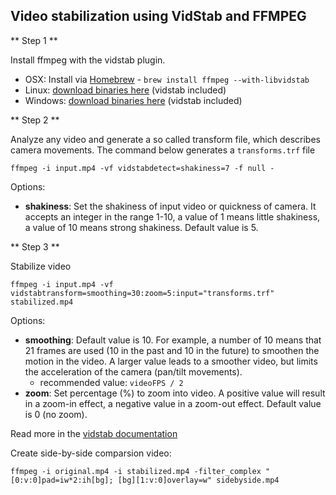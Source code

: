 Video stabilization using VidStab and FFMPEG
--------------------------------------------

** Step 1 **

Install ffmpeg with the vidstab plugin.

- OSX: Install via [Homebrew](https://brew.sh/) - `brew install ffmpeg --with-libvidstab`
- Linux: [download binaries here](https://johnvansickle.com/ffmpeg/) (vidstab included)
- Windows: [download binaries here](https://www.gyan.dev/ffmpeg/builds/) (vidstab included)

** Step 2 **

Analyze any video and generate a so called transform file, which describes camera movements. The command below generates a `transforms.trf` file

```
ffmpeg -i input.mp4 -vf vidstabdetect=shakiness=7 -f null -
```

Options:
- **shakiness**: Set the shakiness of input video or quickness of camera. It accepts an integer in the range 1-10, a value of 1 means little shakiness, a value of 10 means strong shakiness. Default value is 5.

** Step 3 **

Stabilize video

```
ffmpeg -i input.mp4 -vf vidstabtransform=smoothing=30:zoom=5:input="transforms.trf" stabilized.mp4
```

Options:
- **smoothing**: Default value is 10. For example, a number of 10 means that 21 frames are used (10 in the past and 10 in the future) to smoothen the motion in the video. A larger value leads to a smoother video, but limits the acceleration of the camera (pan/tilt movements).
  - recommended value: `videoFPS / 2`
- **zoom**: Set percentage (%) to zoom into video. A positive value will result in a zoom-in effect, a negative value in a zoom-out effect. Default value is 0 (no zoom).

Read more in the [vidstab documentation](https://github.com/georgmartius/vid.stab)

Create side-by-side comparsion video:

```
ffmpeg -i original.mp4 -i stabilized.mp4 -filter_complex "[0:v:0]pad=iw*2:ih[bg]; [bg][1:v:0]overlay=w" sidebyside.mp4
```
